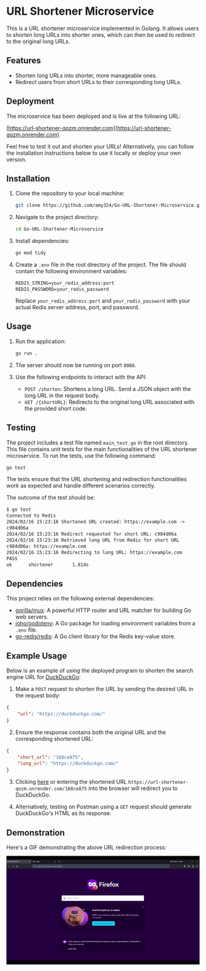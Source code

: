
# URL Shortener Microservice

This is a URL shortener microservice implemented in Golang. It allows users to shorten long URLs into shorter ones, which can then be used to redirect to the original long URLs.

## Features

- Shorten long URLs into shorter, more manageable ones.
- Redirect users from short URLs to their corresponding long URLs.

## Deployment

The microservice has been deployed and is live at the following URL:

[https://url-shortener-qozm.onrender.com](https://url-shortener-qozm.onrender.com)

Feel free to test it out and shorten your URLs! Alternatively, you can follow the installation instructions below to use it locally or deploy your own version.

## Installation

1. Clone the repository to your local machine:

    ```bash
    git clone https://github.com/amy324/Go-URL-Shortener-Microservice.git
    ```

2. Navigate to the project directory:

    ```bash
    cd Go-URL-Shortener-Microservice
    ```

3. Install dependencies:

    ```bash
    go mod tidy
    ```

4. Create a `.env` file in the root directory of the project. The file should contain the following environment variables:

    ```plaintext
    REDIS_STRING=your_redis_address:port
    REDIS_PASSWORD=your_redis_password
    ```

    Replace `your_redis_address:port` and `your_redis_password` with your actual Redis server address, port, and password.

## Usage

1. Run the application:

    ```bash
    go run .
    ```

2. The server should now be running on port `8080`.

3. Use the following endpoints to interact with the API:

    - `POST /shorten`: Shortens a long URL. Send a JSON object with the long URL in the request body.
    - `GET /{shortURL}`: Redirects to the original long URL associated with the provided short code.

## Testing

The project includes a test file named `main_test.go` in the root directory. This file contains unit tests for the main functionalities of the URL shortener microservice. To run the tests, use the following command:

```bash
go test
```

The tests ensure that the URL shortening and redirection functionalities work as expected and handle different scenarios correctly.

The outcome of the test should be:
```
$ go test
Connected to Redis
2024/02/16 15:23:16 Shortened URL created: https://example.com -> c984d06a
2024/02/16 15:23:16 Redirect requested for short URL: c984d06a
2024/02/16 15:23:16 Retrieved long URL from Redis for short URL c984d06a: https://example.com
2024/02/16 15:23:16 Redirecting to long URL: https://example.com
PASS
ok      shortener       1.814s
```

## Dependencies

This project relies on the following external dependencies:

- [gorilla/mux](https://github.com/gorilla/mux): A powerful HTTP router and URL matcher for building Go web servers.
- [joho/godotenv](https://github.com/joho/godotenv): A Go package for loading environment variables from a `.env` file.
- [go-redis/redis](https://github.com/go-redis/redis/v9): A Go client library for the Redis key-value store.

## Example Usage

Below is an example of using the deployed program to shorten the search engine URL for [DuckDuckGo](https://duckduckgo.com/):

1. Make a `POST` request to shorten the URL by sending the desired URL in the request body:

```json
{
    "url": "https://duckduckgo.com/"
}
```

2. Ensure the response contains both the original URL and the corresponding shortened URL:

```json
{
    "short_url": "168ce875",
    "long_url": "https://duckduckgo.com/"
}
```

3. Clicking [here](https://url-shortener-qozm.onrender.com/168ce875) or entering the shortened URL `https://url-shortener-qozm.onrender.com/168ce875` into the browser will redirect you to DuckDuckGo.

4. Alternatively, testing on Postman using a `GET` request should generate DuckDuckGo's HTML as its response.

## Demonstration

Here's a GIF demonstrating the above URL redirection process:

![URL Shortener Demo](example.gif)
```

